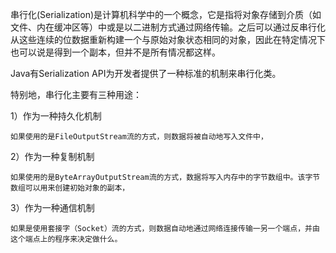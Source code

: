 串行化\(Serialization\)是计算机科学中的一个概念，它是指将对象存储到介质（如文件、内在缓冲区等）中或是以二进制方式通过网络传输。之后可以通过反串行化从这些连续的位数据重新构建一个与原始对象状态相同的对象，因此在特定情况下也可以说是得到一个副本，但并不是所有情况都这样。

Java有Serialization API为开发者提供了一种标准的机制来串行化类。



特别地，串行化主要有三种用途：

1）作为一种持久化机制

    如果使用的是FileOutputStream流的方式，则数据将被自动地写入文件中，

2）作为一种复制机制

    如果使用的是ByteArrayOutputStream流的方式，数据将写入内存中的字节数组中。该字节数组可以用来创建初始对象的副本，

3）作为一种通信机制

    如果是使用套接字（Socket）流的方式，则数据自动地通过网络连接传输一另一个端点，并由这个端点上的程序来决定做什么。

